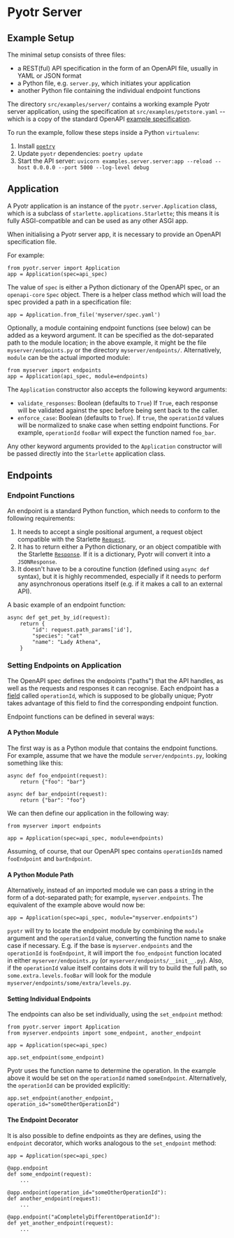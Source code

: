 Pyotr Server
============


Example Setup
-------------

The minimal setup consists of three files:

* a REST(ful) API specification in the form of an OpenAPI file, usually in YAML or JSON format 
* a Python file, e.g. `server.py`, which initiates your application
* another Python file containing the individual endpoint functions

The directory `src/examples/server/` contains a working example Pyotr server application, using the specification at
 `src/examples/petstore.yaml` -- which is a copy of the standard OpenAPI
 [example specification](https://editor.swagger.io/). 

To run the example, follow these steps inside a Python `virtualenv`:

1. Install [`poetry`](https://poetry.eustace.io/docs/#installation)
2. Update `pyotr` dependencies: `poetry update`
3. Start the API server: `uvicorn examples.server.server:app --reload --host 0.0.0.0 --port 5000 --log-level debug`


Application
-----------

A Pyotr application is an instance of the `pyotr.server.Application` class, which is a subclass of
`starlette.applications.Starlette`; this means it is fully ASGI-compatible and can be used as any other ASGI app.

When initialising a Pyotr server app, it is necessary to provide an OpenAPI specification file.

For example:

    from pyotr.server import Application
    app = Application(spec=api_spec)
    
The value of `spec` is either a Python dictionary of the OpenAPI spec, or an `openapi-core` `Spec` object. There
is a helper class method which will load the spec provided a path in a specification file:

    app = Application.from_file('myserver/spec.yaml')

Optionally, a module containing endpoint functions (see below) can be added as a keyword argument. It can be specified
as the dot-separated path to the module location; in the above example, it might be the file `myserver/endpoints.py`
or the directory `myserver/endpoints/`. Alternatively, `module` can be the actual imported module:

    from myserver import endpoints
    app = Application(api_spec, module=endpoints)
    
The `Application` constructor also accepts the following keyword arguments:

* `validate_responses`: Boolean (defaults to `True`) If `True`, each response will be validated against the spec
  before being sent back to the caller.
* `enforce_case`: Boolean (defaults to `True`). If `true`, the `operationId` values will be normalized to snake case
  when setting endpoint functions. For example, `operationId` `fooBar` will expect the function named `foo_bar`.
    
Any other keyword arguments provided to the `Application` constructor will be passed directly into the `Starlette`
application class.


Endpoints
---------

### Endpoint Functions

An endpoint is a standard Python function, which needs to conform to the following requirements:

1. It needs to accept a single positional argument, a request object compatible with the Starlette 
   [`Request`](https://www.starlette.io/requests/).
2. It has to return either a Python dictionary, or an object compatible with the Starlette 
   [`Response`](https://www.starlette.io/responses/). If it is a dictionary, Pyotr will convert it into a 
   `JSONResponse`.
3. It doesn't have to be a coroutine function (defined using `async def` syntax), but it is highly recommended, 
   especially if it needs to perform any asynchronous operations itself (e.g. if it makes a call to an external API).

A basic example of an endpoint function:

    async def get_pet_by_id(request):
        return {
            "id": request.path_params['id'],
            "species": "cat"
            "name": "Lady Athena",
        }

### Setting Endpoints on Application

The OpenAPI spec defines the endpoints ("paths") that the API handles, as well as the requests and responses it can
recognise. Each endpoint has a [field](https://swagger.io/specification/#operation-object) called `operationId`,
which is supposed to be globally unique; Pyotr takes advantage of this field to find the corresponding endpoint
function.

Endpoint functions can be defined in several ways:


#### A Python Module

The first way is as a Python module that contains the endpoint functions. For example, assume that we have the module 
`server/endpoints.py`, looking something like this:

    async def foo_endpoint(request):
        return {"foo": "bar"}
        
    async def bar_endpoint(request):
        return {"bar": "foo"}
        
We can then define our application in the following way:

    from myserver import endpoints

    app = Application(spec=api_spec, module=endpoints)

Assuming, of course, that our OpenAPI spec contains `operationId`s named `fooEndpoint` and `barEndpoint`.


#### A Python Module Path
    
Alternatively, instead of an imported module we can pass a string in the form of a dot-separated path; for example,
`myserver.endpoints`. The equivalent of the example above would now be:

    app = Application(spec=api_spec, module="myserver.endpoints")

`pyotr` will try to locate the endpoint module by combining the `module` argument and the `operationId` value, 
converting the function name to snake case if necessary. E.g. if the base is `myserver.endpoints` and the 
`operationId` is `fooEndpoint`, it will import the `foo_endpoint` function located in either `myserver/endpoints.py` 
(or `myserver/endpoints/__init__.py`). Also, if the `operationId` value itself contains dots it will try to build 
the full path, so `some.extra.levels.fooBar` will look for the module `myserver/endpoints/some/extra/levels.py`.


#### Setting Individual Endpoints

The endpoints can also be set individually, using the `set_endpoint` method:

    from pyotr.server import Application
    from myserver.endpoints import some_endpoint, another_endpoint

    app = Application(spec=api_spec)
    
    app.set_endpoint(some_endpoint)
    
Pyotr uses the function name to determine the operation. In the example above it would be set on the `operationId` 
named `someEndpoint`. Alternatively, the `operationId` can be provided explicitly:
    
    app.set_endpoint(another_endpoint, operation_id="someOtherOperationId")
    

#### The Endpoint Decorator

It is also possible to define endpoints as they are defines, using the `endpoint` decorator, which works analogous 
to the `set_endpoint` method:

    app = Application(spec=api_spec)
    
    @app.endpoint
    def some_endpoint(request):
        ...
        
    @app.endpoint(operation_id="someOtherOperationId"):
    def another_endpoint(request):
        ...
        
    @app.endpoint("aCompletelyDifferentOperationId"):
    def yet_another_endpoint(request):
        ...
